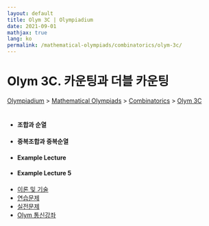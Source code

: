 ```yaml
---
layout: default
title: Olym 3C | Olympiadium
date: 2021-09-01
mathjax: true
lang: ko
permalink: /mathematical-olympiads/combinatorics/olym-3c/
---
```

<h1>Olym 3C. 카운팅과 더블 카운팅 </h1>
<a href="{{ site.homeurl }}">Olympiadium</a> > <a href="{{ site.homeurl }}mathematical-olympiads/">Mathematical Olympiads</a> > <a href="{{ site.homeurl }}mathematical-olympiads/combinatorics/">Combinatorics</a> > <a href="{{ site.homeurl }}mathematical-olympiads/combinatorics/olym-3c/">Olym 3C</a><br><br>
<div class="row">
<div class="6u 12u$(medium)">
<ul>
  <li><h4>조합과 순열</h4></li>
  <li><h4>중복조합과 중복순열</h4></li>
  <li><h4>Example Lecture</h4></li>
  <li><h4>Example Lecture 5</h4></li>
</ul>
</div>
<div class="6u$ 12u$(medium)">
<ul class="actions vertical">
  <li><a href="{{ site.baseurl }}{{ page.permalink }}theorems-and-techniques" class="button fit mid">이론 및 기술</a></li>
  <li><a href="{{ site.baseurl }}{{ page.permalink }}exercise-problems" class="button fit mid">연습문제</a></li>
  <li><a href="{{ site.baseurl }}{{ page.permalink }}practice-problems" class="button fit mid">실전문제</a></li>
  <li><a href="{{ site.baseurl }}{{ page.permalink }}olym-handouts" class="button fit mid">Olym 통신강좌</a></li>
</ul>
</div>
</div>
